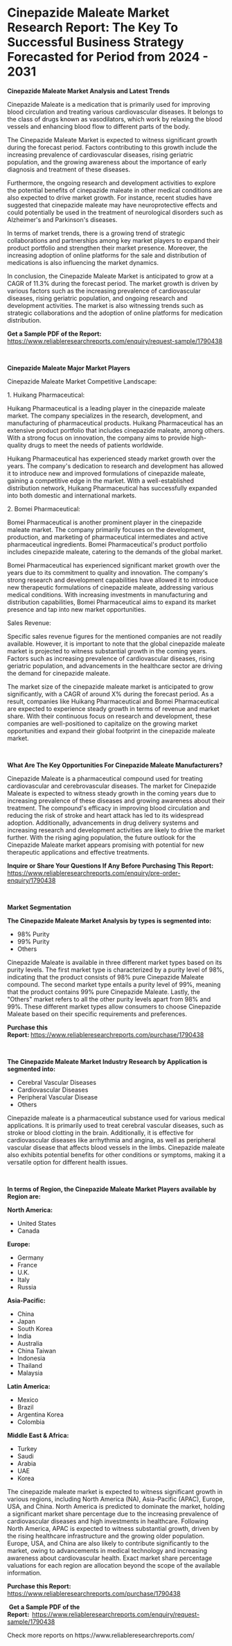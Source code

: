 <p><h1>Cinepazide Maleate Market Research Report: The Key To Successful Business Strategy Forecasted for Period from 2024 - 2031</h1></p><p><strong>Cinepazide Maleate Market Analysis and Latest Trends</strong></p>
<p><p>Cinepazide Maleate is a medication that is primarily used for improving blood circulation and treating various cardiovascular diseases. It belongs to the class of drugs known as vasodilators, which work by relaxing the blood vessels and enhancing blood flow to different parts of the body.</p><p>The Cinepazide Maleate Market is expected to witness significant growth during the forecast period. Factors contributing to this growth include the increasing prevalence of cardiovascular diseases, rising geriatric population, and the growing awareness about the importance of early diagnosis and treatment of these diseases.</p><p>Furthermore, the ongoing research and development activities to explore the potential benefits of cinepazide maleate in other medical conditions are also expected to drive market growth. For instance, recent studies have suggested that cinepazide maleate may have neuroprotective effects and could potentially be used in the treatment of neurological disorders such as Alzheimer's and Parkinson's diseases.</p><p>In terms of market trends, there is a growing trend of strategic collaborations and partnerships among key market players to expand their product portfolio and strengthen their market presence. Moreover, the increasing adoption of online platforms for the sale and distribution of medications is also influencing the market dynamics.</p><p>In conclusion, the Cinepazide Maleate Market is anticipated to grow at a CAGR of 11.3% during the forecast period. The market growth is driven by various factors such as the increasing prevalence of cardiovascular diseases, rising geriatric population, and ongoing research and development activities. The market is also witnessing trends such as strategic collaborations and the adoption of online platforms for medication distribution.</p></p>
<p><strong>Get a Sample PDF of the Report:&nbsp;</strong> <a href="https://www.reliableresearchreports.com/enquiry/request-sample/1790438">https://www.reliableresearchreports.com/enquiry/request-sample/1790438</a></p>
<p>&nbsp;</p>
<p><strong>Cinepazide Maleate Major Market Players</strong></p>
<p><p>Cinepazide Maleate Market Competitive Landscape:</p><p>1. Huikang Pharmaceutical:</p><p>Huikang Pharmaceutical is a leading player in the cinepazide maleate market. The company specializes in the research, development, and manufacturing of pharmaceutical products. Huikang Pharmaceutical has an extensive product portfolio that includes cinepazide maleate, among others. With a strong focus on innovation, the company aims to provide high-quality drugs to meet the needs of patients worldwide. </p><p>Huikang Pharmaceutical has experienced steady market growth over the years. The company's dedication to research and development has allowed it to introduce new and improved formulations of cinepazide maleate, gaining a competitive edge in the market. With a well-established distribution network, Huikang Pharmaceutical has successfully expanded into both domestic and international markets.</p><p>2. Bomei Pharmaceutical:</p><p>Bomei Pharmaceutical is another prominent player in the cinepazide maleate market. The company primarily focuses on the development, production, and marketing of pharmaceutical intermediates and active pharmaceutical ingredients. Bomei Pharmaceutical's product portfolio includes cinepazide maleate, catering to the demands of the global market.</p><p>Bomei Pharmaceutical has experienced significant market growth over the years due to its commitment to quality and innovation. The company's strong research and development capabilities have allowed it to introduce new therapeutic formulations of cinepazide maleate, addressing various medical conditions. With increasing investments in manufacturing and distribution capabilities, Bomei Pharmaceutical aims to expand its market presence and tap into new market opportunities.</p><p>Sales Revenue:</p><p>Specific sales revenue figures for the mentioned companies are not readily available. However, it is important to note that the global cinepazide maleate market is projected to witness substantial growth in the coming years. Factors such as increasing prevalence of cardiovascular diseases, rising geriatric population, and advancements in the healthcare sector are driving the demand for cinepazide maleate.</p><p>The market size of the cinepazide maleate market is anticipated to grow significantly, with a CAGR of around X% during the forecast period. As a result, companies like Huikang Pharmaceutical and Bomei Pharmaceutical are expected to experience steady growth in terms of revenue and market share. With their continuous focus on research and development, these companies are well-positioned to capitalize on the growing market opportunities and expand their global footprint in the cinepazide maleate market.</p></p>
<p>&nbsp;</p>
<p><strong>What Are The Key Opportunities For Cinepazide Maleate Manufacturers?</strong></p>
<p><p>Cinepazide Maleate is a pharmaceutical compound used for treating cardiovascular and cerebrovascular diseases. The market for Cinepazide Maleate is expected to witness steady growth in the coming years due to increasing prevalence of these diseases and growing awareness about their treatment. The compound's efficacy in improving blood circulation and reducing the risk of stroke and heart attack has led to its widespread adoption. Additionally, advancements in drug delivery systems and increasing research and development activities are likely to drive the market further. With the rising aging population, the future outlook for the Cinepazide Maleate market appears promising with potential for new therapeutic applications and effective treatments.</p></p>
<p><strong>Inquire or Share Your Questions If Any Before Purchasing This Report:</strong> <a href="https://www.reliableresearchreports.com/enquiry/pre-order-enquiry/1790438">https://www.reliableresearchreports.com/enquiry/pre-order-enquiry/1790438</a></p>
<p>&nbsp;</p>
<p><strong>Market Segmentation</strong></p>
<p><strong>The Cinepazide Maleate Market Analysis by types is segmented into:</strong></p>
<p><ul><li>98% Purity</li><li>99% Purity</li><li>Others</li></ul></p>
<p><p>Cinepazide Maleate is available in three different market types based on its purity levels. The first market type is characterized by a purity level of 98%, indicating that the product consists of 98% pure Cinepazide Maleate compound. The second market type entails a purity level of 99%, meaning that the product contains 99% pure Cinepazide Maleate. Lastly, the "Others" market refers to all the other purity levels apart from 98% and 99%. These different market types allow consumers to choose Cinepazide Maleate based on their specific requirements and preferences.</p></p>
<p><strong>Purchase this Report:&nbsp;</strong><a href="https://www.reliableresearchreports.com/purchase/1790438">https://www.reliableresearchreports.com/purchase/1790438</a></p>
<p>&nbsp;</p>
<p><strong>The Cinepazide Maleate Market Industry Research by Application is segmented into:</strong></p>
<p><ul><li>Cerebral Vascular Diseases</li><li>Cardiovascular Diseases</li><li>Peripheral Vascular Disease</li><li>Others</li></ul></p>
<p><p>Cinepazide maleate is a pharmaceutical substance used for various medical applications. It is primarily used to treat cerebral vascular diseases, such as stroke or blood clotting in the brain. Additionally, it is effective for cardiovascular diseases like arrhythmia and angina, as well as peripheral vascular disease that affects blood vessels in the limbs. Cinepazide maleate also exhibits potential benefits for other conditions or symptoms, making it a versatile option for different health issues.</p></p>
<p>&nbsp;</p>
<p><strong>In terms of Region, the Cinepazide Maleate Market Players available by Region are:</strong></p>
<p>
    <p> <strong> North America: </strong>
        <ul>
            <li>United States</li>
            <li>Canada</li>
        </ul>
        </p> 
    <p> <strong> Europe: </strong>
        <ul>
            <li>Germany</li>
            <li>France</li>
            <li>U.K.</li>
            <li>Italy</li>
            <li>Russia</li>
        </ul>
        </p> 
    <p> <strong> Asia-Pacific: </strong>
        <ul>
            <li>China</li>
            <li>Japan</li>
            <li>South Korea</li>
            <li>India</li>
            <li>Australia</li>
            <li>China Taiwan</li>
            <li>Indonesia</li>
            <li>Thailand</li>
            <li>Malaysia</li>
        </ul>
        </p> 
    <p> <strong> Latin America: </strong>
        <ul>
            <li>Mexico</li>
            <li>Brazil</li>
            <li>Argentina Korea</li>
            <li>Colombia</li>
        </ul>
        </p> 
    <p> <strong> Middle East & Africa: </strong>
        <ul>
            <li>Turkey</li>
            <li>Saudi</li>
            <li>Arabia</li>
            <li>UAE</li>
            <li>Korea</li>
        </ul>
    </p>
    </p>
<p><p>The cinepazide maleate market is expected to witness significant growth in various regions, including North America (NA), Asia-Pacific (APAC), Europe, USA, and China. North America is predicted to dominate the market, holding a significant market share percentage due to the increasing prevalence of cardiovascular diseases and high investments in healthcare. Following North America, APAC is expected to witness substantial growth, driven by the rising healthcare infrastructure and the growing older population. Europe, USA, and China are also likely to contribute significantly to the market, owing to advancements in medical technology and increasing awareness about cardiovascular health. Exact market share percentage valuations for each region are allocation beyond the scope of the available information.</p></p>
<p><strong>Purchase this Report: </strong><a href="https://www.reliableresearchreports.com/purchase/1790438">https://www.reliableresearchreports.com/purchase/1790438</a></p>
<p>&nbsp;<strong>Get a Sample PDF of the Report:&nbsp;&nbsp;</strong><a href="https://www.reliableresearchreports.com/enquiry/request-sample/1790438">https://www.reliableresearchreports.com/enquiry/request-sample/1790438</a></p>
<p><strong></strong></p>
<p>Check more reports on https://www.reliableresearchreports.com/</p>